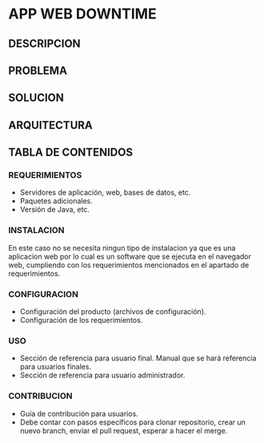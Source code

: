 # APP WEB DOWNTIME

## DESCRIPCION

## PROBLEMA

## SOLUCION

## ARQUITECTURA

## TABLA DE CONTENIDOS



### REQUERIMIENTOS
-	Servidores de aplicación, web, bases de datos, etc.
- Paquetes adicionales.
- Versión de Java, etc.

### INSTALACION
En este caso no se necesita ningun tipo de instalacion ya que es una aplicacion web por lo cual es un software que se ejecuta en el navegador web, cumpliendo con los requerimientos mencionados en el apartado de requerimientos.

### CONFIGURACION
- Configuración del producto (archivos de configuración).
- Configuración de los requerimientos.

### USO
- Sección de referencia para usuario final. Manual que se hará referencia para usuarios finales.
- Sección de referencia para usuario administrador.

### CONTRIBUCION
- Guía de contribución para usuarios.
- Debe contar con pasos específicos para clonar repositorio, crear un nuevo branch, enviar el pull request, esperar a hacer el merge.
